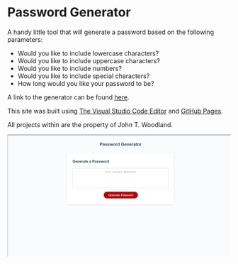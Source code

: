 # Password Generator
A handy little tool that will generate a password based on the following parameters:
- Would you like to include lowercase characters?
- Would you like to include uppercase characters?
- Would you like to include numbers?
- Would you like to include special characters?
- How long would you like your password to be?

A link to the generator can be found [here](https://jondagamkd.github.io/password-generator/).

This site was built using [The Visual Studio Code Editor](https://code.visualstudio.com/) and [GitHub Pages](https://pages.github.com/).

All projects within are the property of John T. Woodland.

![Password Generator](./assets/images/screen.jpg)
